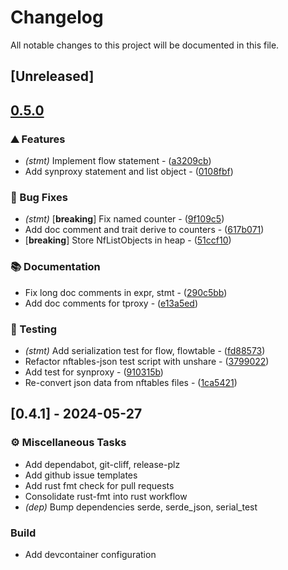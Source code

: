 # Changelog

All notable changes to this project will be documented in this file.

## [Unreleased]

## [0.5.0](https://github.com/namib-project/nftables-rs/compare/v0.4.1...v0.5.0)

### ⛰️ Features

- *(stmt)* Implement flow statement - ([a3209cb](https://github.com/namib-project/nftables-rs/commit/a3209cb2c293f64043d96a454dee9970eeda679a))
- Add synproxy statement and list object - ([0108fbf](https://github.com/namib-project/nftables-rs/commit/0108fbfc9ecf6523083b4bd77215431a90e11c16))

### 🐛 Bug Fixes

- *(stmt)* [**breaking**] Fix named counter - ([9f109c5](https://github.com/namib-project/nftables-rs/commit/9f109c51e4b657acf1194e4342f175b0394d2cd8))
- Add doc comment and trait derive to counters - ([617b071](https://github.com/namib-project/nftables-rs/commit/617b071330960cc8092ded5fcbaf91c0579e35d1))
- [**breaking**] Store NfListObjects in heap - ([51ccf10](https://github.com/namib-project/nftables-rs/commit/51ccf106dac1b810eec6d61af602284d594c440a))

### 📚 Documentation

- Fix long doc comments in expr, stmt - ([290c5bb](https://github.com/namib-project/nftables-rs/commit/290c5bbb0c3890c0fa94b915e27b1d26b48f5042))
- Add doc comments for tproxy - ([e13a5ed](https://github.com/namib-project/nftables-rs/commit/e13a5ed90d9dcc9475e66e64ad0dc29a7bc71514))

### 🧪 Testing

- *(stmt)* Add serialization test for flow, flowtable - ([fd88573](https://github.com/namib-project/nftables-rs/commit/fd8857314d8a611724d753567664fd9301d4299e))
- Refactor nftables-json test script with unshare - ([3799022](https://github.com/namib-project/nftables-rs/commit/3799022069311f47770aa061da5c05bf70e306bb))
- Add test for synproxy - ([910315b](https://github.com/namib-project/nftables-rs/commit/910315ba22a8fc2f38e3d0e2ac84c670deb2ec82))
- Re-convert json data from nftables files - ([1ca5421](https://github.com/namib-project/nftables-rs/commit/1ca5421807e4663087cdcf5801ead27b74eb6b72))


## [0.4.1] - 2024-05-27

### ⚙️ Miscellaneous Tasks

- Add dependabot, git-cliff, release-plz
- Add github issue templates
- Add rust fmt check for pull requests
- Consolidate rust-fmt into rust workflow
- *(dep)* Bump dependencies serde, serde_json, serial_test

### Build

- Add devcontainer configuration

<!-- generated by git-cliff -->

